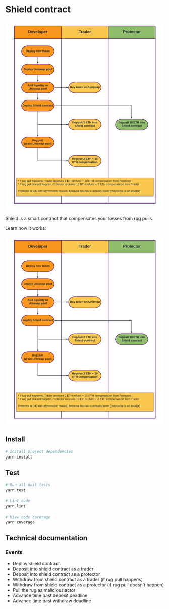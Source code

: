 # Shield contract

[![Telegram](/img/rug-pull.png?raw=true "Join Telegram")](https://t.me/ShieldFinanceHQ)

Shield is a smart contract that compensates your losses from rug pulls.

Learn how it works:

![Shield - How it works](/img/rug-pull.png?raw=true "How it works")

## Install

```bash
# Install project dependencies
yarn install
```

## Test

``` bash
# Run all unit tests
yarn test

# Lint code
yarn lint

# View code coverage
yarn coverage
```

## Technical documentation

### Events

* Deploy shield contract
* Deposit into shield contract as a trader
* Deposit into shield contract as a protector
* Withdraw from shield contract as a trader (if rug pull happens)
* Withdraw from shield contract as a protector (if rug pull doesn't happen)
* Pull the rug as malicious actor
* Advance time past deposit deadline
* Advance time past withdraw deadline
